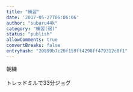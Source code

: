 ```yaml
---
title: "練習"
date: '2017-05-27T06:06:06'
author: "subaru44k"
category: "練習(弱)"
status: "publish"
allowComments: true
convertBreaks: false
entryHash: "20899b7c20f159ff4298ff479312c0f1"
---
```

朝練<br>
<br>
トレッドミルで33分ジョグ
